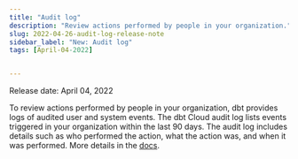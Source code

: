 ```yaml
---
title: "Audit log"
description: "Review actions performed by people in your organization."
slug: 2022-04-26-audit-log-release-note
sidebar_label: "New: Audit log"
tags: [April-04-2022]


---
```


Release date: April 04, 2022

To review actions performed by people in your organization, dbt provides logs of audited user and system events. The dbt Cloud audit log lists events triggered in your organization within the last 90 days. The audit log includes details such as who performed the action, what the action was, and when it was performed. More details in the [docs](dbt-cloud/dbt-cloud-enterprise/audit-log).
